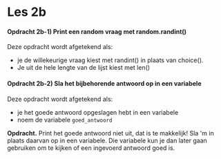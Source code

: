 # Les 2b

#### Opdracht 2b-1) Print een random vraag met random.randint()

Deze opdracht wordt afgetekend als:

* &#x20;je de willekeurige vraag kiest met randint() in plaats van choice().&#x20;
* Je uit de hele lengte van de lijst kiest met len()

#### Opdracht 2b-2) Sla het bijbehorende antwoord op in een variabele

Deze opdracht wordt afgetekend als:

* &#x20;je het goede antwoord opgeslagen hebt in een variabele
* noem de variabele `goed_antwoord`&#x20;

**Opdracht.** Print het goede antwoord niet uit, dat is te makkelijk! Sla 'm in plaats daarvan op in een variabele. Die variabele kun je dan later gaan gebruiken om te kijken of een ingevoerd antwoord goed is.

####
